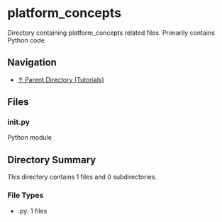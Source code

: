 # platform_concepts

Directory containing platform_concepts related files. Primarily contains Python code.

## Navigation

* [↑ Parent Directory (Tutorials)](../README.md)

## Files

### __init__.py

Python module


## Directory Summary

This directory contains 1 files and 0 subdirectories.

### File Types

* .py: 1 files
